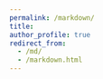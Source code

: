 ```yaml
---
permalink: /markdown/
title: 
author_profile: true
redirect_from: 
  - /md/
  - /markdown.html
---
```


